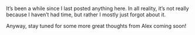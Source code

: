 It’s been a while since I last posted anything here. In all reality, it’s not really because I haven’t had time, but rather I mostly just forgot about it.

Anyway, stay tuned for some more great thoughts from Alex coming soon!